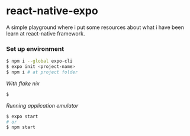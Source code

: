 # react-native-expo

A simple playground where i put some resources about what i have been learn at react-native framework.

### Set up environment

```bash
$ npm i --global expo-cli 
$ expo init <project-name>
$ npm i # at project folder
```

*With flake nix*
```bash
$ 
```

<tr>

*Running application emulator* 
```bash
$ expo start 
# or
$ npm start
```



